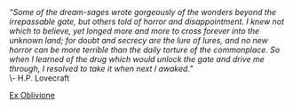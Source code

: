 <i>
“Some of the dream-sages wrote gorgeously of the wonders beyond the irrepassable gate, but others told of horror and disappointment. I knew not which to believe, yet longed more and more to cross forever into the unknown land; for doubt and secrecy are the lure of lures, and no new horror can be more terrible than the daily torture of the commonplace. So when I learned of the drug which would unlock the gate and drive me through, I resolved to take it when next I awaked."</i>
 
<br>
\- H.P. Lovecraft

[Ex Oblivione](https://www.hplovecraft.com/writings/texts/fiction/eo.aspx)